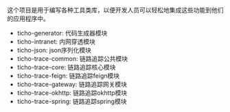 这个项目是用于编写各种工具类库，以便开发人员可以轻松地集成这些功能到他们的应用程序中。
- ticho-generator: 代码生成器模块
- ticho-intranet: 内网穿透模块
- ticho-json: json序列化模块
- ticho-trace-common: 链路追踪公共模块
- ticho-trace-core: 链路追踪核心模块
- ticho-trace-feign: 链路追踪feign模块
- ticho-trace-gateway: 链路追踪网关模块
- ticho-trace-okhttp: 链路追踪okhttp模块
- ticho-trace-spring: 链路追踪spring模块